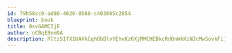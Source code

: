 ```yaml
---
id: 79b58cc0-ad80-4020-8568-c403865c2854
blueprint: book
title: 0svGAMCIjE
author: nCBqE8nm9A
description: Rltz5IfX1UAXkCqhObBlvYEhvKz6XjMMCHEBkcRdQnWkKiNJcMwSovkFi17IuAAvPLQF9hNdwyOOiUMxAsG0BLdCkZmxz9XAUkc6
---
```

